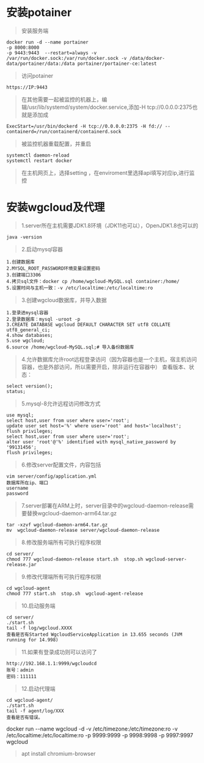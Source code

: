 #  安装potainer
> 安装服务端
```
docker run -d --name portainer 
-p 8000:8000 
-p 9443:9443  --restart=always -v /var/run/docker.sock:/var/run/docker.sock -v /data/docker-data/portainer/data:/data portainer/portainer-ce:latest
```

> 访问potainer
```
https://IP:9443
```

> 在其他需要一起被监控的机器上，编辑/usr/lib/systemd/system/docker.service,添加-H tcp://0.0.0.0:2375也就是添加成
```
ExecStart=/usr/bin/dockerd -H tcp://0.0.0.0:2375 -H fd:// --containerd=/run/containerd/containerd.sock
```

> 被监控机器重载配置，并重启

```
systemctl daemon-reload
systemctl restart docker
```
> 在主机网页上，选择setting ，在enviroment里选择api填写对应ip,进行监控


# 安装wgcloud及代理
> 1.server所在主机需要JDK1.8环境（JDK11也可以），OpenJDK1.8也可以的
```
java -version
```
> 2.启动mysql容器
```
1.创建数据库
2.MYSQL_ROOT_PASSWORD环境变量设置密码
3.创建端口3306
4.拷贝sql文件：docker cp /home/wgcloud-MySQL.sql container:/home/
5.设置时间与主机一致：-v /etc/localtime:/etc/localtime:ro
```

> 3.创建wgcloud数据库，并导入数据
```
1.登录进mysql容器
2.登录数据库：mysql -uroot -p
3.CREATE DATABASE wgcloud DEFAULT CHARACTER SET utf8 COLLATE utf8_general_ci;
4.show databases;
5.use wgcloud;
6.source /home/wgcloud-MySQL.sql;# 导入备份数据库
```

> 4.允许数据库允许root远程登录访问（因为容器也是一个主机，宿主机访问容器，也是外部访问，所以需要开启，除非运行在容器中）
查看版本、状态：
```
select version();
status;
```

> 5.mysql-8允许远程访问修改方式
```
use mysql;
select host,user from user where user='root';
update user set host='%' where user='root' and host='localhost';
flush privileges;
select host,user from user where user='root';
alter user 'root'@'%' identified with mysql_native_password by '99131456';
flush privileges;
```

> 6.修改server配置文件，内容包括
```
vim server/config/application.yml
数据库所在ip、端口
username
password
```

> 7.server部署在ARM上时，server目录中的wgcloud-daemon-release需要替换wgcloud-daemon-arm64.tar.gz
```
tar -xzvf wgcloud-daemon-arm64.tar.gz
mv  wgcloud-daemon-release server/wgcloud-daemon-release
```

> 8.修改服务端所有可执行程序权限
```
cd server/
chmod 777 wgcloud-daemon-release start.sh  stop.sh wgcloud-server-release.jar
```

> 9.修改代理端所有可执行程序权限
```
cd wgcloud-agent
chmod 777 start.sh  stop.sh  wgcloud-agent-release
```

> 10.启动服务端
```
cd server/
./start.sh
tail -f log/wgcloud.XXXX
查看是否有Started WgcloudServiceApplication in 13.655 seconds (JVM running for 14.998)
```

> 11.如果有登录成功则可以访问了
```
http://192.168.1.1:9999/wgcloudcd 
账号：admin
密码：111111
```

> 12.启动代理端
```
cd wgcloud-agent/
./start.sh
tail -f agent/log/XXX
查看是否有错误。
```

docker run --name wgcloud -d -v /etc/timezone:/etc/timezone:ro -v /etc/localtime:/etc/localtime:ro -p 9999:9999 -p 9998:9998 -p 9997:9997 wgcloud

> apt install chromium-browser